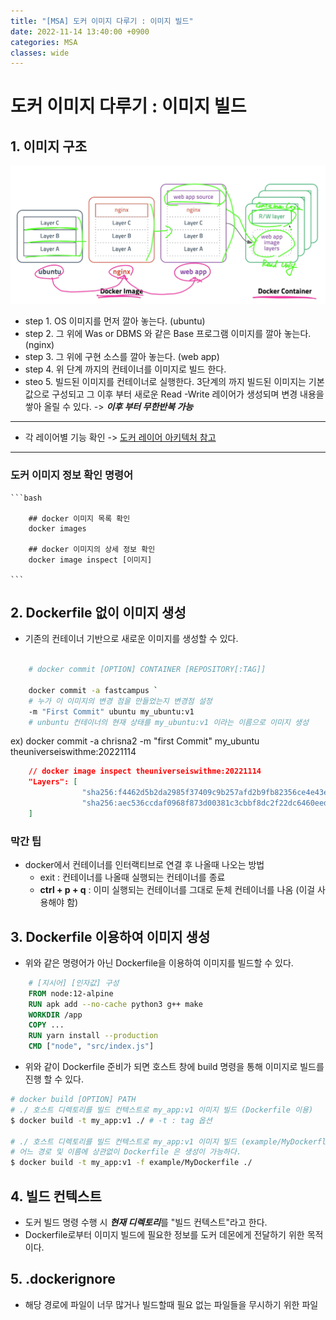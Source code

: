```yaml
---
title: "[MSA] 도커 이미지 다루기 : 이미지 빌드"
date: 2022-11-14 13:40:00 +0900
categories: MSA
classes: wide
---
```


# 도커 **이미지** 다루기 : 이미지 빌드

## 1. 이미지 구조
![도커 이미지 01](/images/20221114_docker_image01.png)

- step 1. OS 이미지를 먼저 깔아 놓는다. (ubuntu)
- step 2. 그 위에 Was or DBMS 와 같은 Base 프로그램 이미지를 깔아 놓는다. (nginx)
- step 3. 그 위에 구현 소스를 깔아 놓는다. (web app)
- step 4. 위 단계 까지의 컨테이너를 이미지로 빌드 한다.
- steo 5. 빌드된 이미지를 컨테이너로 실행한다. 3단계의 까지 빌드된 이미지는 기본 값으로 구성되고 그 이후 부터 새로운 Read -Write 레이어가 생성되며 변경 내용을 쌓아 올릴 수 있다. -> ***이후 부터 무한반복 가능***

<hr/>

- 각 레이어별 기능 확인 -> [도커 레이어 아키텍처 참고](https://chrisna2.github.io/msa/03-Docker06/#1-%EB%8F%84%EC%BB%A4-%EB%A0%88%EC%9D%B4%EC%96%B4-%EC%95%84%ED%82%A4%ED%85%8D%EC%B2%98)

<hr/>

### 도커 이미지 정보 확인 명령어

    ```bash

        ## docker 이미지 목록 확인
        docker images

        ## docker 이미지의 상세 정보 확인
        docker image inspect [이미지]

    ```

## 2. Dockerfile 없이 이미지 생성

- 기존의 컨테이너 기반으로 새로운 이미지를 생성할 수 있다.

```bash

    # docker commit [OPTION] CONTAINER [REPOSITORY[:TAG]]
    
    docker commit -a fastcampus ` 
    # 누가 이 이미지의 변경 점을 만들었는지 변경점 설정
    -m "First Commit" ubuntu my_ubuntu:v1 
    # unbuntu 컨테이너의 현재 상태를 my_ubuntu:v1 이라는 이름으로 이미지 생성
```

ex) docker commit -a chrisna2 -m "first Commit" my_ubuntu theuniverseiswithme:20221114

```json
    // docker image inspect theuniverseiswithme:20221114
    "Layers": [
                "sha256:f4462d5b2da2985f37409c9b257afd2b9fb82356ce4e43e804ee34214242e34a", //ubuntu:focal
                "sha256:aec536ccdaf0968f873d00381c3cbbf8dc2f22dc6460eed2f6fcfefa7f5e3cb8" // my_ubuntu 컨테이너의 read & write layer 변경 내용
    ]
```

### 막간 팁
- docker에서 컨테이너를 인터랙티브로 연결 후 나올때 나오는 방법
    - exit : 컨테이너를 나올때 실행되는 컨테이너를 종료
    - **ctrl + p + q** : 이미 실행되는 컨테이너를 그대로 둔체 컨테이너를 나옴 (이걸 사용해야 함)

## 3. Dockerfile 이용하여 이미지 생성

- 위와 같은 명령어가 아닌 Dockerfile을 이용하여 이미지를 빌드할 수 있다.

```dockerfile
    # [지시어] [인자값] 구성
    FROM node:12-alpine
    RUN apk add --no-cache python3 g++ make
    WORKDIR /app
    COPY ...
    RUN yarn install --production
    CMD ["node", "src/index.js"]

```

- 위와 같이 Dockerfile 준비가 되면 호스트 창에 build 명령을 통해 이미지로 빌드를 진행 할 수 있다.

```bash
# docker build [OPTION] PATH
# ./ 호스트 디렉토리를 빌드 컨텍스트로 my_app:v1 이미지 빌드 (Dockerfile 이용) 
$ docker build -t my_app:v1 ./ # -t : tag 옵션

# ./ 호스트 디렉토리를 빌드 컨텍스트로 my_app:v1 이미지 빌드 (example/MyDockerfle 이용)
# 어느 경로 및 이름에 상관없이 Dockerfile 은 생성이 가능하다.
$ docker build -t my_app:v1 -f example/MyDockerfile ./
```

## 4. 빌드 컨텍스트

- 도커 빌드 명령 수행 시 ***현재 디렉토리***를 "빌드 컨텍스트"라고 한다.
- Dockerfile로부터 이미지 빌드에 필요한 정보를 도커 데몬에게 전달하기 위한 목적이다.


## 5. .dockerignore
- 해당 경로에 파일이 너무 많거나 빌드할때 필요 없는 파일들을 무시하기 위한 파일
